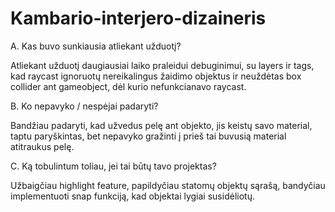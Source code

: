 # Kambario-interjero-dizaineris
A. Kas buvo sunkiausia atliekant užduotį?

  Atliekant užduotį daugiausiai laiko praleidui debuginimui, su layers ir tags, kad raycast ignoruotų nereikalingus žaidimo objektus ir
  neuždėtas box collider ant gameobject, dėl kurio nefunkcianavo raycast.

B. Ko nepavyko / nespėjai padaryti?

  Bandžiau padaryti, kad užvedus pelę ant objekto, jis keistų savo material, taptu paryškintas, bet nepavyko gražinti į prieš tai buvusią material atitraukus pelę.

C. Ką tobulintum toliau, jei tai būtų tavo projektas?

  Užbaigčiau highlight feature, papildyčiau statomų objektų sąrašą, bandyčiau implementuoti snap funkciją, kad objektai lygiai susidėliotų.
